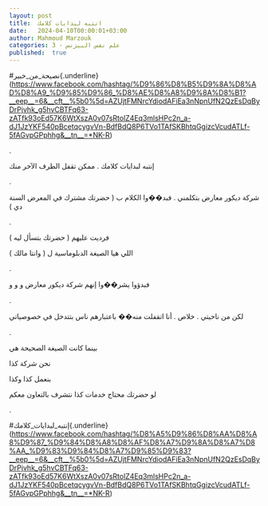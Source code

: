 ```yaml
---
layout: post
title:  انتبه لبدايات كلامك
date:   2024-04-10T00:00:01+03:00
author: Mahmoud Marzouk
categories: 3 - علم نفس البيزنس
published:  true
---
```

\#نصيحة_من_خبير{.underline}(https://www.facebook.com/hashtag/%D9%86%D8%B5%D9%8A%D8%AD%D8%A9_%D9%85%D9%86_%D8%AE%D8%A8%D9%8A%D8%B1?__eep__=6&__cft__%5b0%5d=AZUjtFMNrcYdiodAFiEa3nNpnUfN2QzEsDqByDrPjvhk_g5hvCBTFq63-zATfk93oEd57K6WtXszA0v07sRtolZ4Eq3mlsHPc2n_a-dJ1JzYKF540pBcetqcygvVn-BdfBdQ8P6TVo1TAfSKBhtqGgizcVcudATLf-5fAGvpGPphhg&__tn__=*NK-R)

.

إنتبه لبدايات كلامك . ممكن تقفل الطرف الآخر منك

.

شركة ديكور معارض بتكلمني . فبد��وا الكلام ب ( حضرتك مشترك في المعرض
السنة دي )

.

فرديت عليهم ( حضرتك بتسأل ليه )

اللي هيا الصيغة الدبلوماسية ل ( وانتا مالك )

.

فبدؤوا يشر��وا إنهم شركة ديكور معارض و و و

.

لكن من ناحيتي . خلاص . أنا اتقفلت منه�� باعتبارهم ناس بتتدخل في
خصوصياتي

.

بينما كانت الصيغة الصحيحة هي

نحن شركة كذا

بنعمل كذا وكذا

لو حضرتك محتاج خدمات كذا نتشرف بالتعاون معكم

.

\#إنتبه_لبدايات_كلامك{.underline}(https://www.facebook.com/hashtag/%D8%A5%D9%86%D8%AA%D8%A8%D9%87_%D9%84%D8%A8%D8%AF%D8%A7%D9%8A%D8%A7%D8%AA_%D9%83%D9%84%D8%A7%D9%85%D9%83?__eep__=6&__cft__%5b0%5d=AZUjtFMNrcYdiodAFiEa3nNpnUfN2QzEsDqByDrPjvhk_g5hvCBTFq63-zATfk93oEd57K6WtXszA0v07sRtolZ4Eq3mlsHPc2n_a-dJ1JzYKF540pBcetqcygvVn-BdfBdQ8P6TVo1TAfSKBhtqGgizcVcudATLf-5fAGvpGPphhg&__tn__=*NK-R)
